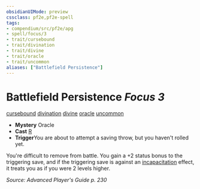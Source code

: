 ```yaml
---
obsidianUIMode: preview
cssclass: pf2e,pf2e-spell
tags:
- compendium/src/pf2e/apg
- spell/focus/3
- trait/cursebound
- trait/divination
- trait/divine
- trait/oracle
- trait/uncommon
aliases: ["Battlefield Persistence"]
---
```

# Battlefield Persistence *Focus 3*   
[cursebound](/rules/traits/cursebound-apg.md)  [divination](/rules/traits/divination.md)  [divine](/rules/traits/divine.md)  [oracle](/rules/traits/oracle-apg.md)  [uncommon](/rules/traits/uncommon.md)  

- **Mystery** Oracle
- **Cast** [R](/rules/core-rulebook/chapter-9-playing-the-game.md#Actions "Reaction") 
- **Trigger**You are about to attempt a saving throw, but you haven't rolled yet.

You're difficult to remove from battle. You gain a +2 status bonus to the triggering save, and if the triggering save is against an [incapacitation](/rules/traits/incapacitation.md) effect, it treats you as if you were 2 levels higher.

*Source: Advanced Player's Guide p. 230*